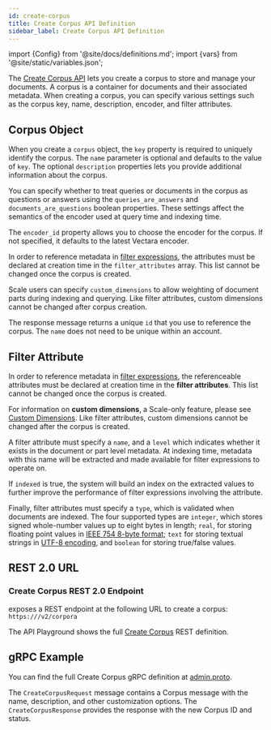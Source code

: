 ```yaml
---
id: create-corpus
title: Create Corpus API Definition
sidebar_label: Create Corpus API Definition
---
```


import {Config} from '@site/docs/definitions.md';
import {vars} from '@site/static/variables.json';

The [Create Corpus API](/docs/rest-api/create-corpus) lets you create a corpus to store and manage your 
documents. A corpus is a container for documents and their associated 
metadata. When creating a corpus, you can specify various settings such as the 
corpus key, name, description, encoder, and filter attributes.

## Corpus Object

When you create a `corpus` object, the `key` property is required to uniquely 
identify the corpus. The `name` parameter is optional and defaults to the 
value of `key`. The optional `description` properties lets you provide 
additional information about the corpus.

You can specify whether to treat queries or documents in the corpus as 
questions or answers using the `queries_are_answers` and `documents_are_questions` 
boolean properties. These settings affect the semantics of the encoder used at 
query time and indexing time.

The `encoder_id` property allows you to choose the encoder for the corpus. If 
not specified, it defaults to the latest Vectara encoder.

In order to reference metadata in [filter expressions](/docs/learn/metadata-search-filtering/filter-overview), the attributes 
must be declared at creation time in the `filter_attributes` array. This list 
cannot be changed once the corpus is created.

Scale users can specify `custom_dimensions` to allow weighting of document parts 
during indexing and querying. Like filter attributes, custom dimensions cannot 
be changed after corpus creation.

The response message returns a unique `id` that you use to reference the 
corpus. The `name` does not need to be unique within an account.


## Filter Attribute

In order to reference metadata in [filter expressions](/docs/learn/metadata-search-filtering/filter-overview), the
referenceable attributes must be declared at creation time in the **filter
attributes**. This list cannot be changed once the corpus is created.

For information on **custom dimensions**, a Scale-only feature, please see
[Custom Dimensions](/docs/learn/semantic-search/add-custom-dimensions).
Like filter attributes, custom dimensions cannot be changed after the corpus 
is created.

A filter attribute must specify a `name`, and a `level` which indicates
whether it exists in the document or part level metadata. At indexing time,
metadata with this name will be extracted and made available for filter
expressions to operate on.

If `indexed` is true, the system will build an index on the extracted values
to further improve the performance of filter expressions involving the
attribute.

Finally, filter attributes must specify a `type`, which is validated when
documents are indexed. The four supported types are `integer`, which stores
signed whole-number values up to eight bytes in length; `real`, for storing
floating point values in [IEEE 754 8-byte format][1]; `text` for storing
textual strings in [UTF-8 encoding][2], and `boolean` for storing true/false
values.

[1]: https://en.wikipedia.org/wiki/Double-precision_floating-point_format
[2]: https://en.wikipedia.org/wiki/UTF-8

## REST 2.0 URL

### Create Corpus REST 2.0 Endpoint

<Config v="names.product"/> exposes a REST endpoint at the following URL
to create a corpus:
<code>https://<Config v="domains.rest.admin"/>/v2/corpora</code>

The API Playground shows the full [Create Corpus](/docs/rest-api/create-corpus) REST definition.

## gRPC Example

You can find the full Create Corpus gRPC definition at [admin.proto](https://github.com/vectara/protos/blob/main/admin.proto).

The `CreateCorpusRequest` message contains a Corpus message with the name, 
description, and other customization options. The `CreateCorpusResponse` 
provides the response with the new Corpus ID and status.
